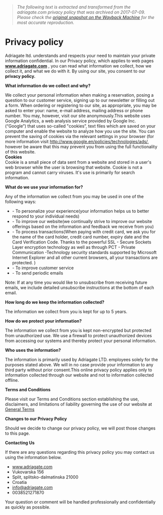 > *The following text is extracted and transformed from the adriagate.com privacy policy that was archived on 2017-07-09. Please check the [original snapshot on the Wayback Machine](https://web.archive.org/web/20170709110848id_/https%3A//www.adriagate.com/Croatia-en/About-us/Privacy-policy) for the most accurate reproduction.*

# Privacy policy

Adriagate ltd. understands and respects your need to maintain your private information confidential. In our Privacy policy, which applies to web pages **www.adriagate.com** , you can read what information we collect, how we collect it, and what we do with it. By using our site, you consent to our   
**privacy policy.**

**What information do we collect and why?**

We collect your personal information when making a reservation, posing a question to our customer service, signing up to our newsletter or filling out a form. When ordering or registering to our site, as appropriate, you may be asked to enter your: name, e-mail address, mailing address or phone number. You may, however, visit our site anonymously.This website uses Google Analytics, a web analysis service provided by Google Inc. (“Google”) that uses so-called "cookies”, text files which are saved on your computer and enable the website to analyze how you use the site. You can prevent the saving of cookies via the relevant settings in your browser (for more information visit <http://www.google.en/policies/technologies/ads/>, however be aware that this may prevent you from using the full functionality of this website.  
 **Cookies**  
Cookie is a small piece of data sent from a website and stored in a user's web browser while the user is browsing that website. Cookie is not a program and cannot carry viruses. It's use is primarily for search information. 

**What do we use your information for?**

Any of the information we collect from you may be used in one of the following ways:

  * \- To personalize your experience(your information helps us to better respond to your individual needs)
  * \- To improve our website(we continually strive to improve our website offerings based on the information and feedback we receive from you)
  * \- To process transactions(When paying with credit card, we ask you for the name of the card holder, credit card number, expiry date and the Card Verification Code. Thanks to the powerful SSL - Secure Sockets Layer encryption technology as well as through PCT - Private Communication -Technology security standards supported by Microsoft Internet Explorer and all other current browsers, all your transactions are protected. ) 
  * \- To improve customer service
  * \- To send periodic emails



Note: If at any time you would like to unsubscribe from receiving future emails, we include detailed unsubscribe instructions at the bottom of each email. 

 **How long do we keep the information collected?**

The information we collect from you is kept for up to 5 years. 

 **How do we protect your information?**

The information we collect from you is kept non-encrypted but protected from unauthorized use. We use a firewall to protect unauthorized devices from accessing our systems and thereby protect your personal information. 

 **Who uses the information?**

The information is primarily used by Adriagate LTD. employees solely for the purposes stated above. We will in no case provide your information to any third party without prior consent.This online privacy policy applies only to information collected through our website and not to information collected offline. 

 **Terms and Conditions**

Please visit our Terms and Conditions section establishing the use, disclaimers, and limitations of liability governing the use of our website at [General Terms](https://www.adriagate.com/Croatia-en/About-us/General-terms)

 **Changes to our Privacy Policy**

Should we decide to change our privacy policy, we will post those changes to this page. 

 **Contacting Us**

If there are any questions regarding this privacy policy you may contact us using the information below.

  * www.adriagate.com
  * Vukovarska 156
  * Split, splitsko-dalmatinska 21000
  * Croatia
  * info@adriagate.com
  * 0038521271870



Your question or comment will be handled professionally and confidentially as quickly as possible.
